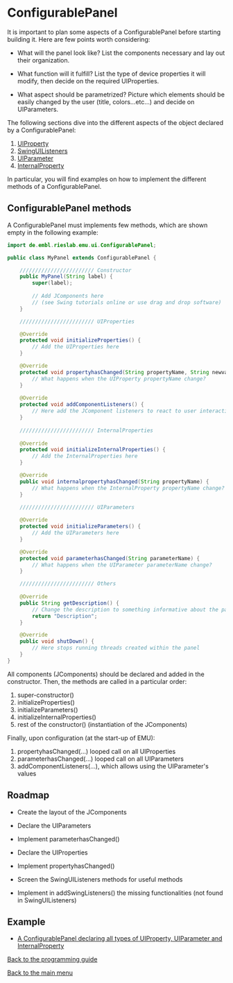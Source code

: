 # ConfigurablePanel  

It is important to plan some aspects of a ConfigurablePanel before starting building it. Here are few points worth considering:

- What will the panel look like? List the components necessary and lay out their organization.

- What function will it fulfill? List the type of device properties it will modify, then decide on the required UIProperties.

- What aspect should be parametrized? Picture which elements should be easily changed by the user (title, colors...etc...) and decide on UIParameters.

  

The following sections dive into the different aspects of the object declared by a ConfigurablePanel:

1. [UIProperty](uiproperty.md)
2. [SwingUIListeners](uiproperty.md#swing)
3. [UIParameter](uiparameter.md)
4. [InternalProperty](internalproperty.md)

In particular, you will find examples on how to implement the different methods of a ConfigurablePanel.



## ConfigurablePanel methods

A ConfigurablePanel must implements few methods, which are shown empty in the following example:

```java
import de.embl.rieslab.emu.ui.ConfigurablePanel;

public class MyPanel extends ConfigurablePanel {

	//////////////////////// Constructor 
	public MyPanel(String label) {
		super(label);
		
		// Add JComponents here 
        // (see Swing tutorials online or use drag and drop software) 
 	}

	//////////////////////// UIProperties 

	@Override
	protected void initializeProperties() {
        // Add the UIProperties here
	}

	@Override
	protected void propertyhasChanged(String propertyName, String newvalue) {
        // What happens when the UIProperty propertyName change?
	}
	
	@Override
	protected void addComponentListeners() {
        // Here add the JComponent listeners to react to user interactions
	}
	
	//////////////////////// InternalProperties 
	
	@Override
	protected void initializeInternalProperties() {
        // Add the InternalProperties here
	}

	@Override
	public void internalpropertyhasChanged(String propertyName) {
        // What happens when the InternalProperty propertyName change?
	}
	
	//////////////////////// UIParameters 

	@Override
	protected void initializeParameters() {
        // Add the UIParameters here
	}

	@Override
	protected void parameterhasChanged(String parameterName) {
        // What happens when the UIParameter parameterName change?
	}

	//////////////////////// Others 
	
	@Override
	public String getDescription() {
        // Change the description to something informative about the panel
		return "Description";
	}

	@Override
	public void shutDown() {
        // Here stops running threads created within the panel
	}
}
```

All components (JComponents) should be declared and added in the constructor. Then, the methods are called in a particular order:

1. super-constructor()
2. initializeProperties() 
3. initializeParameters()
4. initializeInternalProperties()
5. rest of the constructor() (instantiation of the JComponents)

Finally, upon configuration (at the start-up of EMU):

1. propertyhasChanged(...) looped call on all UIProperties
2. parameterhasChanged(...) looped call on all UIParameters
3. addComponentListeners(...), which allows using the UIParameter's values



## Roadmap  <a name="roadmap"></a>  

- Create the layout of the JComponents

- Declare the UIParameters

- Implement parameterhasChanged()

- Declare the UIProperties

- Implement propertyhasChanged()

- Screen the SwingUIListeners methods for useful methods

- Implement in addSwingListeners() the missing functionalities (not found in SwingUIListeners)




## Example

- [A ConfigurablePanel declaring all types of UIProperty, UIParameter and InternalProperty](guide\src\main\java\de\embl\rieslab\emuguide\GuideConfigurablePanel.java)



[Back to the programming guide](programmingguide.md)

[Back to the main menu](index.md)